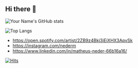 ## Hi there 👋

<!--
**matheusneder/matheusneder** is a ✨ _special_ ✨ repository because its `README.md` (this file) appears on your GitHub profile.

Here are some ideas to get you started:

- 🔭 I’m currently working on ...
- 🌱 I’m currently learning ...
- 👯 I’m looking to collaborate on ...
- 🤔 I’m looking for help with ...
- 💬 Ask me about ...
- 📫 How to reach me: ...
- 😄 Pronouns: ...
- ⚡ Fun fact: ...
-->

![Your Name's GitHub stats](https://github-readme-stats.vercel.app/api?username=matheusneder)

![Top Langs](https://github-readme-stats.vercel.app/api/top-langs/?username=matheusneder)

- https://open.spotify.com/artist/2ZB9z4Bkj3iEiXHX3ApvSk 
- https://instagram.com/nederm 
- https://www.linkedin.com/in/matheus-neder-66b16a16/

[![Hits](https://hits.sh/github.com/matheusneder/hits.svg)](https://hits.sh/github.com/matheusneder/hits/)
